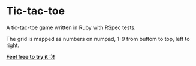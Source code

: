 # Tic-tac-toe
A tic-tac-toe game written in Ruby with RSpec tests.

The grid is mapped as numbers on numpad,
1-9 from buttom to top, left to right.

[<b>Feel free to try it :)!</b>](https://repl.it/C8IY/0)
